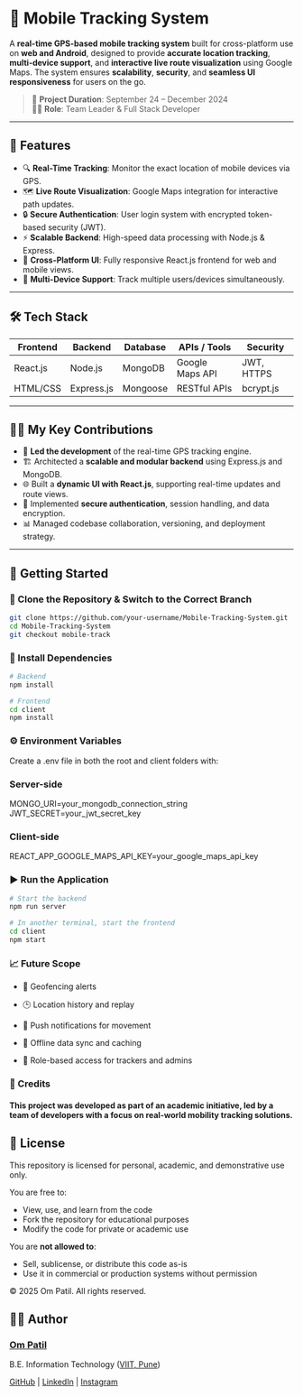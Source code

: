 # 📍 Mobile Tracking System

A **real-time GPS-based mobile tracking system** built for cross-platform use on **web and Android**, designed to provide **accurate location tracking**, **multi-device support**, and **interactive live route visualization** using Google Maps. The system ensures **scalability**, **security**, and **seamless UI responsiveness** for users on the go.

> 📅 **Project Duration**: September 24 – December 2024  
> 🧑‍💻 **Role**: Team Leader & Full Stack Developer  

---

## 🚀 Features

- 🔍 **Real-Time Tracking**: Monitor the exact location of mobile devices via GPS.
- 🗺️ **Live Route Visualization**: Google Maps integration for interactive path updates.
- 🔒 **Secure Authentication**: User login system with encrypted token-based security (JWT).
- ⚡ **Scalable Backend**: High-speed data processing with Node.js & Express.
- 📱 **Cross-Platform UI**: Fully responsive React.js frontend for web and mobile views.
- 📡 **Multi-Device Support**: Track multiple users/devices simultaneously.

---

## 🛠 Tech Stack

| Frontend      | Backend       | Database | APIs / Tools       | Security        |
|---------------|---------------|----------|--------------------|-----------------|
| React.js      | Node.js       | MongoDB  | Google Maps API    | JWT, HTTPS      |
| HTML/CSS      | Express.js    | Mongoose | RESTful APIs       | bcrypt.js       |

---

## 🧑‍💼 My Key Contributions

- 🧭 **Led the development** of the real-time GPS tracking engine.
- 🏗️ Architected a **scalable and modular backend** using Express.js and MongoDB.
- 🌐 Built a **dynamic UI with React.js**, supporting real-time updates and route views.
- 🔐 Implemented **secure authentication**, session handling, and data encryption.
- 📊 Managed codebase collaboration, versioning, and deployment strategy.

---

## 🧪 Getting Started

### 📁 Clone the Repository & Switch to the Correct Branch

```bash
git clone https://github.com/your-username/Mobile-Tracking-System.git
cd Mobile-Tracking-System
git checkout mobile-track
```

###  🔧 Install Dependencies

```bash
# Backend
npm install

# Frontend
cd client
npm install

```

### ⚙️ Environment Variables
Create a .env file in both the root and client folders with:

### Server-side
MONGO_URI=your_mongodb_connection_string
JWT_SECRET=your_jwt_secret_key

### Client-side
REACT_APP_GOOGLE_MAPS_API_KEY=your_google_maps_api_key

### ▶️ Run the Application

```bash
# Start the backend
npm run server

# In another terminal, start the frontend
cd client
npm start

```

### 📈 Future Scope
- 📍 Geofencing alerts

- 🕒 Location history and replay

- 🔔 Push notifications for movement

- 📶 Offline data sync and caching

- 👥 Role-based access for trackers and admins

### 🤝 Credits
#### This project was developed as part of an academic initiative, led by a team of developers with a focus on real-world mobility tracking solutions.

## 📜 License

This repository is licensed for personal, academic, and demonstrative use only.

You are free to:
- View, use, and learn from the code
- Fork the repository for educational purposes
- Modify the code for private or academic use

You are **not allowed to**:
- Sell, sublicense, or distribute this code as-is
- Use it in commercial or production systems without permission

© 2025 Om Patil. All rights reserved.

## 👨‍💻 Author
### [Om Patil](https://github.com/ommpatill)
B.E. Information Technology ([VIIT, Pune](https://viit.ac.in))

[GitHub](https://github.com/ommpatill) | [LinkedIn](https://linkedin.com/in/ompatill) | [Instagram](https://instagram.com/ommpatil.__)
